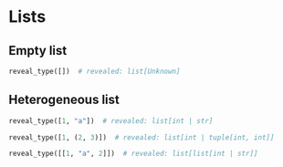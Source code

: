 # Lists

## Empty list

```py
reveal_type([])  # revealed: list[Unknown]
```

## Heterogeneous list

```py
reveal_type([1, "a"])  # revealed: list[int | str]

reveal_type([1, (2, 3)])  # revealed: list[int | tuple[int, int]]

reveal_type([[1, "a", 2]])  # revealed: list[list[int | str]]
```
